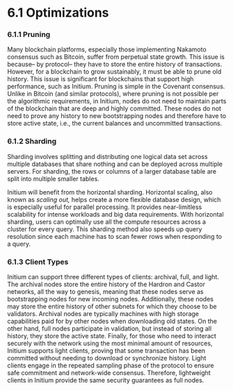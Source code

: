 # 6.1 Optimizations

### 6.1.1 Pruning&#x20;

Many blockchain platforms, especially those implementing Nakamoto consensus such as Bitcoin, suffer from perpetual state growth. This issue is because– by protocol– they have to store the entire history of transactions. However, for a blockchain to grow sustainably, it must be able to prune old history. This issue is significant for blockchains that support high performance, such as Initium. Pruning is simple in the Covenant consensus. Unlike in Bitcoin (and similar protocols), where pruning is not possible per the algorithmic requirements, in Initium, nodes do not need to maintain parts of the blockchain that are deep and highly committed. These nodes do not need to prove any history to new bootstrapping nodes and therefore have to store active state, i.e., the current balances and uncommitted transactions.

### 6.1.2 Sharding&#x20;

Sharding involves splitting and distributing one logical data set across multiple databases that share nothing and can be deployed across multiple servers. For sharding, the rows or columns of a larger database table are split into multiple smaller tables.

Initium will benefit from the horizontal sharding. Horizontal scaling, also known as _scaling out,_ helps create a more flexible database design, which is especially useful for parallel processing. It provides near-limitless scalability for intense workloads and big data requirements. With horizontal sharding, users can optimally use all the compute resources across a cluster for every query. This sharding method also speeds up query resolution since each machine has to scan fewer rows when responding to a query.

### 6.1.3 Client Types

Initium can support three different types of clients: archival, full, and light. The archival nodes store the entire history of the Hardron and Castor networks, all the way to genesis, meaning that these nodes serve as bootstrapping nodes for new incoming nodes. Additionally, these nodes may store the entire history of other subnets for which they choose to be validators. Archival nodes are typically machines with high storage capabilities paid for by other nodes when downloading old states. On the other hand, full nodes participate in validation, but instead of storing all history, they store the active state. Finally, for those who need to interact securely with the network using the most minimal amount of resources, Initium supports light clients, proving that some transaction has been committed without needing to download or synchronize history. Light clients engage in the repeated sampling phase of the protocol to ensure safe commitment and network-wide consensus. Therefore, lightweight clients in Initium provide the same security guarantees as full nodes.

